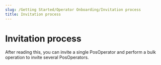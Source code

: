 ```yaml
---
slug: /Getting Started/Operator Onboarding/Invitation process
title: Invitation process
---
```

# Invitation process

After reading this, you can invite a single PosOperator and perform a bulk operation to invite several PosOperators.
